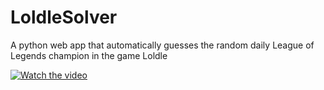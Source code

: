 ﻿# LoldleSolver
A python web app that automatically guesses the random daily League of Legends champion in the game Loldle

[![Watch the video](https://img.youtube.com/vi/F6c4SWAmBjg/maxresdefault.jpg)](https://youtu.be/F6c4SWAmBjg)
